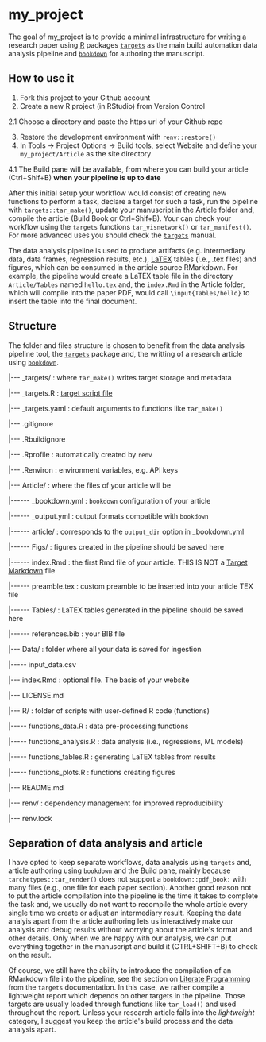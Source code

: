 
# my_project

<!-- badges: start -->
<!-- badges: end -->

The goal of my_project is to provide a minimal infrastructure for writing a research paper using [R]() packages [`targets`](https://books.ropensci.org/targets/index.html) as the main build automation data analysis pipeline and [`bookdown`](https://bookdown.org/yihui/bookdown/) for authoring the manuscript.

## How to use it

1. Fork this project to your Github account
2. Create a new R project (in RStudio) from Version Control

2.1 Choose a directory and paste the https url of your Github repo

3. Restore the development environment with `renv::restore()`
4. In Tools -> Project Options -> Build tools, select Website and define your `my_project/Article` as the site directory

4.1 The Build pane will be available, from where you can build your article (Ctrl+Shif+B) **when your pipeline is up to date**

After this initial setup your workflow would consist of creating new functions to perform a task, declare a target for such a task, run the pipeline with `targets::tar_make()`, update your manuscript in the Article folder and, compile the article (Build Book or Ctrl+Shif+B). Your can check your workflow using the `targets` functions `tar_visnetwork()` or `tar_manifest()`. For more advanced uses you should check the [`targets`](https://books.ropensci.org/targets/index.html) manual.

The data analysis pipeline is used to produce artifacts (e.g. intermediary data, data frames, regression results, etc.), [LaTEX](https://www.ctan.org/) tables (i.e., .tex files) and figures, which can be consumed in the article source RMarkdown. For example, the pipeline would create a LaTEX table file in the directory `Article/Tables` named `hello.tex` and, the `index.Rmd` in the Article folder, which will compile into the paper PDF, would call `\input{Tables/hello}` to insert the table into the final document.


## Structure

The folder and files structure is chosen to benefit from the data analysis pipeline tool, the [`targets`](https://books.ropensci.org/targets/) package and, the writting of a research article using [`bookdown`](https://bookdown.org/yihui/bookdown/). 

|--- _targets/          : where `tar_make()` writes target storage and metadata 

|--- _targets.R         : [target script file](https://docs.ropensci.org/targets/reference/tar_script.html)

|--- _targets.yaml      : default arguments to functions like `tar_make()`

|--- .gitignore

|--- .Rbuildignore

|--- .Rprofile          : automatically created by `renv`

|--- .Renviron          : environment variables, e.g. API keys

|--- Article/           : where the files of your article will be

|------ _bookdown.yml   : `bookdown` configuration of your article

|------ _output.yml     : output formats compatible with `bookdown`

|------ article/        : corresponds to the `output_dir` option in _bookdown.yml

|------ Figs/           : figures created in the pipeline should be saved here

|------ index.Rmd       : the first Rmd file of your article. THIS IS NOT a [Target Markdown](https://books.ropensci.org/targets/markdown.html#markdown) file

|------ preamble.tex    : custom preamble to be inserted into your article TEX file

|------ Tables/         : LaTEX tables generated in the pipeline should be saved here 

|------ references.bib  : your BIB file

|--- Data/              : folder where all your data is saved for ingestion

|----- input_data.csv

|--- index.Rmd          : optional file. The basis of your website

|--- LICENSE.md

|--- R/                 : folder of scripts with user-defined R code (functions)

|----- functions_data.R       : data pre-processing functions
  
|----- functions_analysis.R   : data analysis (i.e., regressions, ML models)
  
|----- functions_tables.R     : generating LaTEX tables from results

|----- functions_plots.R      : functions creating figures

|--- README.md
  
|--- renv/                    : dependency management for improved reproducibility

|--- renv.lock

## Separation of data analysis and article

I have opted to keep separate workflows, data analysis using `targets` and, article authoring using `bookdown` and the Build pane, mainly because `tarchetypes::tar_render()` does not support a `bookdown::pdf_book:` with many files (e.g., one file for each paper section). Another good reason not to put the article compilation into the pipeline is the time it takes to complete the task and, we usually do not want to recompile the whole article every single time we create or adjust an intermediary result. Keeping the data analyis apart from the article authoring lets us interactively make our analysis and debug results without worrying about the article's format and other details. Only when we are happy with our analysis, we can put everything together in the manuscript and build it (CTRL+SHIFT+B) to check on the result.

Of course, we still have the ability to introduce the compilation of an RMarkdown file into the pipeline, see the section on [Literate Programming](https://books.ropensci.org/targets/files.html#literate-programming) from the `targets` documentation. In this case, we rather compile a lightweight report which depends on other targets in the pipeline. Those targets are usually loaded through functions like `tar_load()` and used throughout the report. Unless your research article falls into the *lightweight* category, I suggest you keep the article's build process and the data analysis apart.